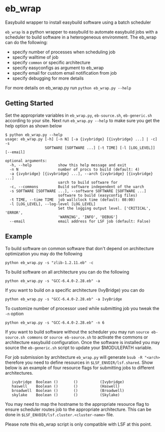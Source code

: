 # eb_wrap
Easybuild wrapper to install easybuild software using a batch scheduler



`eb_wrap` is a python wrapper to easybuild to automate easybuild jobs with a scheduler to build software in a heterogeneous environment. The eb_wrap can do the following:

- specify number of processes when scheduling job 
- specify walltime of job
- specify ``common`` or specific architecture
- specify easyconfigs as argument to eb_wrap
- specify email for custom email notification from job
- specify debugging for more details

For more details on eb_wrap.py run ``python eb_wrap.py --help``

Getting Started
---------------

Set the appropriate variables in `eb_wrap.py`, `eb-source.sh`, `eb-generic.sh` according to your site.
Next run ``eb_wrap.py --help`` to make sure you get the help option as shown below

```
$ python eb_wrap.py --help
usage: eb_wrap.py [-h] [-n N] [-a {ivybridge} [{ivybridge} ...] | -c] -s
                  SOFTWARE [SOFTWARE ...] [-t TIME] [-l [LOG_LEVEL]] [--email]

optional arguments:
  -h, --help            show this help message and exit
  -n N                  number of procs to build (default: 4)
  -a {ivybridge} [{ivybridge} ...], --arch {ivybridge} [{ivybridge} ...]
                        uarch to build software for
  -c, --commons         Build software independent of the uarch
  -s SOFTWARE [SOFTWARE ...], --software SOFTWARE [SOFTWARE ...]
                        software to build (easyconfig files)
  -t TIME, --time TIME  job wallclock time (default: 08:00)
  -l [LOG_LEVEL], --log-level [LOG_LEVEL]
                        Set the logging output level. ['CRITICAL', 'ERROR',
                        'WARNING', 'INFO', 'DEBUG']
  --email               email address for LSF job (default: False)
```

Example
-------

To build software on common software that don't depend on architecture optimization you may do the following

``` 
python eb_wrap.py -s "zlib-1.2.11.eb" -c
```

To build software on all architecture  you can do the following

```
python eb_wrap.py -s "GCC-6.4.0-2.28.eb" -a 
```

If you want to build on a specific architecture (IvyBridge) you can do 

```
python eb_wrap.py -s "GCC-6.4.0-2.28.eb" -a IvyBridge
```

To customize number of processor used while submitting job you tweak the `-n` option

```
python eb_wrap.py -s "GCC-6.4.0-2.28.eb" -n 6
```

If you want to build software without the scheduler you may run ``source eb-source.sh commons`` or ``source eb-source.sh`` to activate the commons or
architecture easybuild configuration. Once the software is installed you may source the ``eb-generic.sh`` script to update your $MODULEPATH  variable.

For job submission by architecture ``eb_wrap.py`` will generate ``bsub -R "<arch>`` therefore you need to define resources in ``$LSF_ENVDIR/lsf.shared``. Show below is an example of four resource flags for submitting jobs to different architectures.

```
   ivybridge  Boolean ()       ()          (Ivybridge)
   haswell    Boolean ()       ()          (Haswell)
   broadwell  Boolean ()       ()          (Broadwell)
   skylake    Boolean ()       ()          (Skylake)

```

You may need to map the hostname to the appropriate resource flag to ensure scheduler routes job to the appropriate architecture. This can be done in ``$LSF_ENVDIR/lsf.cluster.<cluster-name>`` file.

Please note this eb_wrap script is only compatible with LSF at this point.
